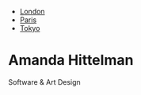<html>
    <head>
        <title>amanda's page</title>
        <link rel="stylesheet" href="style.css" />
        <ul class="tab">
		  <li><a href="javascript:void(0)" class="tablinks" onclick="openCity(event, 'London')">London</a></li>
		  <li><a href="javascript:void(0)" class="tablinks" onclick="openCity(event, 'Paris')">Paris</a></li>
		  <li><a href="javascript:void(0)" class="tablinks" onclick="openCity(event, 'Tokyo')">Tokyo</a></li>
		</ul>
    </head>
    <body>
    	<div class = "hero">
        	<h1>Amanda Hittelman</h1>
        </div>
        <div class = "container">
            <p>
              Software & Art Design
            </p>
        </div>
    </body>
</html>


